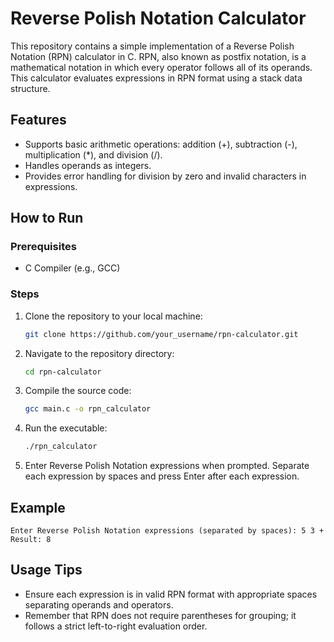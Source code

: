 # Reverse Polish Notation Calculator

This repository contains a simple implementation of a Reverse Polish Notation (RPN) calculator in C. RPN, also known as postfix notation, is a mathematical notation in which every operator follows all of its operands. This calculator evaluates expressions in RPN format using a stack data structure.

## Features

- Supports basic arithmetic operations: addition (+), subtraction (-), multiplication (*), and division (/).
- Handles operands as integers.
- Provides error handling for division by zero and invalid characters in expressions.

## How to Run

### Prerequisites
- C Compiler (e.g., GCC)

### Steps
1. Clone the repository to your local machine:
    ```bash
    git clone https://github.com/your_username/rpn-calculator.git
    ```
2. Navigate to the repository directory:
    ```bash
    cd rpn-calculator
    ```
3. Compile the source code:
    ```bash
    gcc main.c -o rpn_calculator
    ```
4. Run the executable:
    ```bash
    ./rpn_calculator
    ```
5. Enter Reverse Polish Notation expressions when prompted. Separate each expression by spaces and press Enter after each expression.

## Example
```
Enter Reverse Polish Notation expressions (separated by spaces): 5 3 +
Result: 8
```

## Usage Tips
- Ensure each expression is in valid RPN format with appropriate spaces separating operands and operators.
- Remember that RPN does not require parentheses for grouping; it follows a strict left-to-right evaluation order.